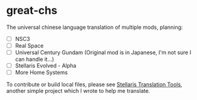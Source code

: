 # great-chs

The universal chinese language translation of multiple mods, planning:

- [ ] NSC3
- [ ] Real Space
- [ ] Universal Century Gundam (Original mod is in Japanese, I'm not sure I can handle it...)
- [ ] Stellaris Evolved - Alpha
- [ ] More Home Systems

To contribute or build local files, please see [Stellaris Translation Tools](https://github.com/simon-stellaris-mod/translation-tools), another simple project which I wrote to help me translate.
